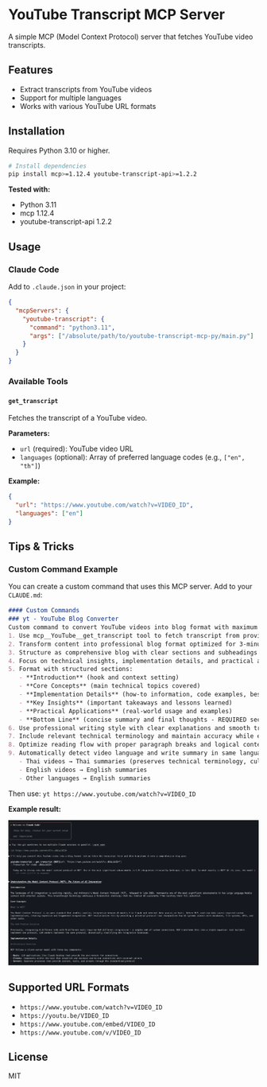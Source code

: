 # YouTube Transcript MCP Server

A simple MCP (Model Context Protocol) server that fetches YouTube video transcripts.

## Features

- Extract transcripts from YouTube videos
- Support for multiple languages
- Works with various YouTube URL formats

## Installation

Requires Python 3.10 or higher.

```bash
# Install dependencies
pip install mcp>=1.12.4 youtube-transcript-api>=1.2.2
```

**Tested with:**
- Python 3.11
- mcp 1.12.4
- youtube-transcript-api 1.2.2

## Usage

### Claude Code

Add to `.claude.json` in your project:

```json
{
  "mcpServers": {
    "youtube-transcript": {
      "command": "python3.11",
      "args": ["/absolute/path/to/youtube-transcript-mcp-py/main.py"]
    }
  }
}
```

### Available Tools

#### `get_transcript`
Fetches the transcript of a YouTube video.

**Parameters:**
- `url` (required): YouTube video URL
- `languages` (optional): Array of preferred language codes (e.g., `["en", "th"]`)

**Example:**
```json
{
  "url": "https://www.youtube.com/watch?v=VIDEO_ID",
  "languages": ["en"]
}
```

## Tips & Tricks

### Custom Command Example

You can create a custom command that uses this MCP server. Add to your `CLAUDE.md`:

```markdown
#### Custom Commands
### yt - YouTube Blog Converter
Custom command to convert YouTube videos into blog format with maximum 5-minute read time:
1. Use mcp__YouTube__get_transcript tool to fetch transcript from provided URL
2. Transform content into professional blog format optimized for 3-minute read (approximately 600-750 words)
3. Structure as comprehensive blog with clear sections and subheadings
4. Focus on technical insights, implementation details, and practical applications
5. Format with structured sections:
   - **Introduction** (hook and context setting)
   - **Core Concepts** (main technical topics covered)
   - **Implementation Details** (how-to information, code examples, best practices)
   - **Key Insights** (important takeaways and lessons learned)
   - **Practical Applications** (real-world usage and examples)
   - **Bottom Line** (concise summary and final thoughts - REQUIRED section)
6. Use professional writing style with clear explanations and smooth transitions
7. Include relevant technical terminology and maintain accuracy while ensuring accessibility
8. Optimize reading flow with proper paragraph breaks and logical content organization
9. Automatically detect video language and write summary in same language for maximum effectiveness:
   - Thai videos → Thai summaries (preserves technical terminology, cultural context, serves target audience)
   - English videos → English summaries
   - Other languages → English summaries
```

Then use: `yt https://www.youtube.com/watch?v=VIDEO_ID`

**Example result:**

![YouTube Blog Conversion Example](./assets/example-result.png)


## Supported URL Formats

- `https://www.youtube.com/watch?v=VIDEO_ID`
- `https://youtu.be/VIDEO_ID`
- `https://www.youtube.com/embed/VIDEO_ID`
- `https://www.youtube.com/v/VIDEO_ID`

## License

MIT